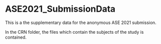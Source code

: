 # ASE2021_SubmissionData
This is a the supplementary data for the anonymous ASE 2021 submission.

In the CRN folder, the files which contain the subjects of the study is contained.

